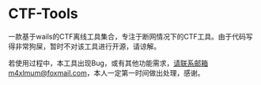 # CTF-Tools
一款基于wails的CTF离线工具集合，专注于断网情况下的CTF工具。由于代码写得非常狗屎，暂时不对该工具进行开源，请谅解。

若使用过程中，本工具出现Bug，或有其他功能需求，请联系邮箱m4xlmum@foxmail.com，本人一定第一时间做出处理，感谢。

